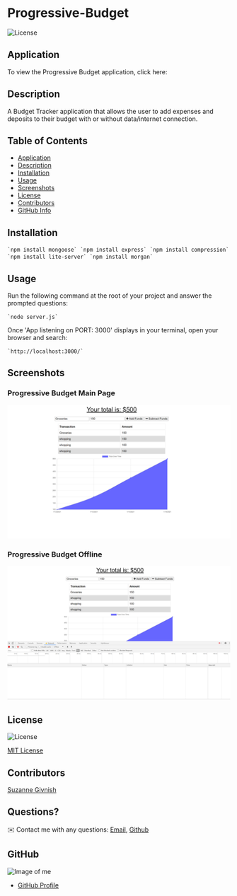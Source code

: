 # Progressive-Budget

![License](https://img.shields.io/badge/License-mit-blue.svg "License Badge")

## Application 
To view the Progressive Budget application, click here:


## Description

A Budget Tracker application that allows the user to add expenses and deposits to their budget with or without data/internet connection.

## Table of Contents
- [Application](#Application)
- [Description](#Description)
- [Installation](#Installation)
- [Usage](#Usage)
- [Screenshots](#Screenshots)
- [License](#License)
- [Contributors](#Contributors)
- [GitHub Info](#GitHub) 

## Installation
    `npm install mongoose` `npm install express` `npm install compression` `npm install lite-server` `npm install morgan`

## Usage
Run the following command at the root of your project and answer the prompted questions:

    `node server.js`

Once 'App listening on PORT: 3000' displays in your terminal, open your browser and search:

    `http://localhost:3000/`

## Screenshots

### Progressive Budget Main Page

![Progressive-Budget-Main](https://github.com/suzygiv/Progressive-Budget/blob/main/public/assets/Progressive-Budget.PNG)

### Progressive Budget Offline

![Progressive-Budget-Offline](https://github.com/suzygiv/Progressive-Budget/blob/main/public/assets/Progressive-Budget-Offline.PNG)


## License
![License](https://img.shields.io/badge/License-mit-blue.svg "License Badge")

[MIT License](http://opensource.org/licenses/mit-license.php)

## Contributors
[Suzanne Givnish](https://github.com/suzygiv)

## Questions?
✉️ Contact me with any questions: [Email](suzannegivnish@gmail.com), [Github](https://github.com/suzygiv)

## GitHub
![Image of me](https://avatars0.githubusercontent.com/u/69487481?v=4)
- [GitHub Profile](https://github.com/suzygiv)
